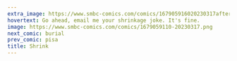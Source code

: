 ```yaml
---
extra_image: https://www.smbc-comics.com/comics/167905916020230317after.png
hovertext: Go ahead, email me your shrinkage joke. It's fine.
image: https://www.smbc-comics.com/comics/1679059110-20230317.png
next_comic: burial
prev_comic: pisa
title: Shrink
---
```


